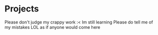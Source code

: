 # Projects
Please don't judge my crappy work :<
Im still learning
Please do tell me of my mistakes 
LOL as if anyone would come here 
